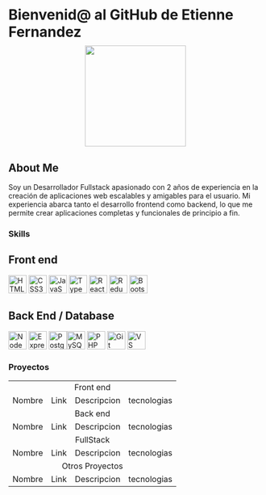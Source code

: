  # Bienvenid@ al GitHub de Etienne Fernandez <div style="margin-top:10px" align="center"><img src="https://media1.giphy.com/media/v1.Y2lkPTc5MGI3NjExY3RsZHEydnhwemZhOTR6bGtnY294bDdqcHhwbDdyMzdpOGJteGVyZyZlcD12MV9pbnRlcm5hbF9naWZfYnlfaWQmY3Q9dHM/ZDTbix65Me1YDNLDF3/giphy.webp" width="200"/></div>
## About Me
Soy un Desarrollador Fullstack apasionado con 2 años de experiencia en la creación de aplicaciones web escalables y amigables para el usuario. Mi experiencia abarca tanto el desarrollo frontend como backend, lo que me permite crear aplicaciones completas y funcionales de principio a fin.
### Skills
## Front end 
<a href="https://developer.mozilla.org/en-US/docs/Glossary/HTML5" target="_blank" rel="noreferrer"><img src="https://raw.githubusercontent.com/danielcranney/readme-generator/main/public/icons/skills/html5-colored.svg" width="36" height="36" alt="HTML5" /></a> 
<a href="https://www.w3.org/TR/CSS/#css" target="_blank" rel="noreferrer"><img src="https://raw.githubusercontent.com/danielcranney/readme-generator/main/public/icons/skills/css3-colored.svg" width="36" height="36" alt="CSS3" /></a> <a href="https://developer.mozilla.org/en-US/docs/Web/JavaScript" target="_blank" rel="noreferrer"><img src="https://raw.githubusercontent.com/danielcranney/readme-generator/main/public/icons/skills/javascript-colored.svg" width="36" height="36" alt="JavaScript" /></a> <a href="https://www.typescriptlang.org/" target="_blank" rel="noreferrer"><img src="https://raw.githubusercontent.com/danielcranney/readme-generator/main/public/icons/skills/typescript-colored.svg" width="36" height="36" alt="TypeScript" /></a> <a href="https://reactjs.org/" target="_blank" rel="noreferrer"><img src="https://raw.githubusercontent.com/danielcranney/readme-generator/main/public/icons/skills/react-colored.svg" width="36" height="36" alt="React" /></a> <a href="https://redux.js.org/" target="_blank" rel="noreferrer"><img src="https://raw.githubusercontent.com/danielcranney/readme-generator/main/public/icons/skills/redux-colored.svg" width="36" height="36" alt="Redux" /></a> <a href="https://getbootstrap.com/" target="_blank" rel="noreferrer"><img src="https://raw.githubusercontent.com/danielcranney/readme-generator/main/public/icons/skills/bootstrap-colored.svg" width="36" height="36" alt="Bootstrap" /></a>
## Back End / Database
<a href="https://nodejs.org/en/" target="_blank" rel="noreferrer"><img src="https://raw.githubusercontent.com/danielcranney/readme-generator/main/public/icons/skills/nodejs-colored.svg" width="36" height="36" alt="NodeJS" /></a> <a href="https://expressjs.com/" target="_blank" rel="noreferrer"><img src="https://raw.githubusercontent.com/danielcranney/readme-generator/main/public/icons/skills/express-colored.svg" width="36" height="36" alt="Express" /></a> <a href="https://www.postgresql.org/" target="_blank" rel="noreferrer"><img src="https://raw.githubusercontent.com/danielcranney/readme-generator/main/public/icons/skills/postgresql-colored.svg" width="36" height="36" alt="PostgreSQL" /></a><a href="https://www.mysql.com/" target="_blank" rel="noreferrer"><img src="https://raw.githubusercontent.com/danielcranney/readme-generator/main/public/icons/skills/mysql-colored.svg" width="36" height="36" alt="MySQL" /></a> <a href="https://www.php.net/" target="_blank" rel="noreferrer"><img src="https://raw.githubusercontent.com/danielcranney/readme-generator/main/public/icons/skills/php-colored.svg" width="36" height="36" alt="PHP" /></a>
<a href="https://git-scm.com/" target="_blank" rel="noreferrer"><img src="https://raw.githubusercontent.com/danielcranney/readme-generator/main/public/icons/skills/git-colored.svg" width="36" height="36" alt="Git" /></a>
<a href="https://code.visualstudio.com/" target="_blank" rel="noreferrer"><img src="https://raw.githubusercontent.com/danielcranney/readme-generator/main/public/icons/skills/visualstudiocode.svg" width="36" height="36" alt="VS Code" /></a>
### Proyectos
<table width="100%">
    <tr>
        <td align="center" colspan="4">Front end</td>
    </tr>
    <tr>
        <td>Nombre</td>
        <td>Link</td>
        <td>Descripcion</td>
        <td>tecnologias</td>
    </tr>   
    <tr>
        <td align="center" colspan="4">Back end</td>
    </tr>
    <tr>
        <td>Nombre</td>
        <td>Link</td>
        <td>Descripcion</td>
        <td>tecnologias</td>
    </tr>
    <tr>
        <td align="center" colspan="4">FullStack</td>
    </tr>
    <tr>
        <td>Nombre</td>
        <td>Link</td>
        <td>Descripcion</td>
        <td>tecnologias</td>
    </tr>
    <tr>
        <td align="center" colspan="4">Otros Proyectos</td>
    </tr>
    <tr>
        <td>Nombre</td>
        <td>Link</td>
        <td>Descripcion</td>
        <td>tecnologias</td>
    </tr>
</table>

